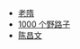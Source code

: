 +   [老隋](docs/laosui/README.md)
+   [1000 个野路子](docs/1000yeluzi/README.md)
+   [陈昌文](docs/chenchangwen/README.md)